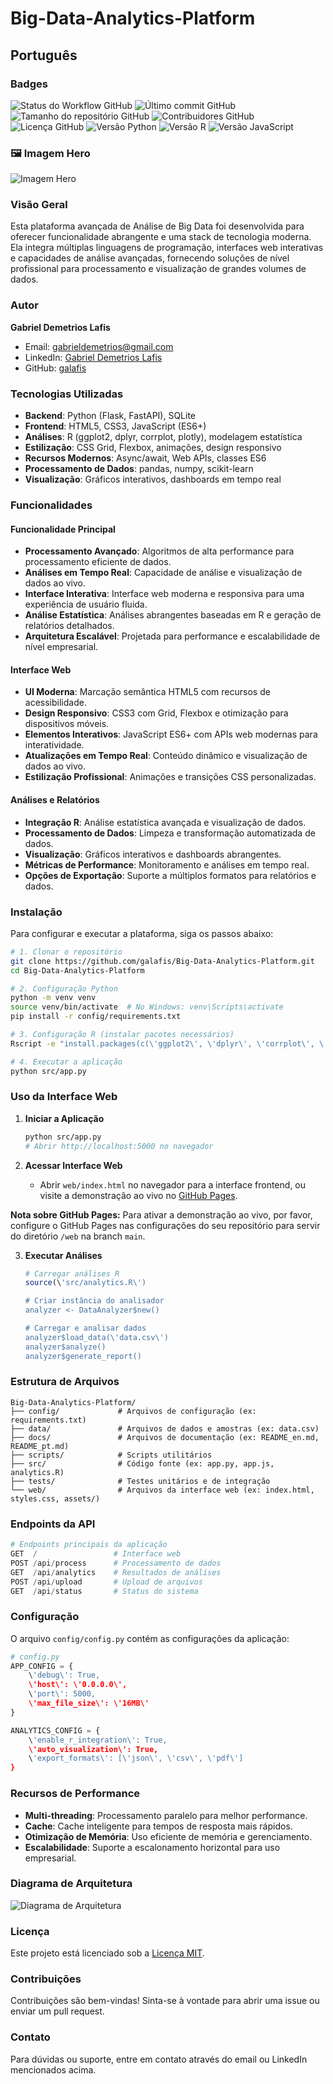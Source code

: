 # Big-Data-Analytics-Platform

## Português

### Badges
![Status do Workflow GitHub](https://img.shields.io/github/workflow/status/galafis/Big-Data-Analytics-Platform/CI?style=flat-square)
![Último commit GitHub](https://img.shields.io/github/last-commit/galafis/Big-Data-Analytics-Platform?style=flat-square)
![Tamanho do repositório GitHub](https://img.shields.io/github/repo-size/galafis/Big-Data-Analytics-Platform?style=flat-square)
![Contribuidores GitHub](https://img.shields.io/github/contributors/galafis/Big-Data-Analytics-Platform?style=flat-square)
![Licença GitHub](https://img.shields.io/github/license/galafis/Big-Data-Analytics-Platform?style=flat-square)
![Versão Python](https://img.shields.io/badge/python-3.8%2B-blue?style=flat-square&logo=python)
![Versão R](https://img.shields.io/badge/R-4.0%2B-blue?style=flat-square&logo=r)
![Versão JavaScript](https://img.shields.io/badge/javascript-ES6%2B-yellow?style=flat-square&logo=javascript)

### 🖼️ Imagem Hero
![Imagem Hero](hero_image.png)

### Visão Geral
Esta plataforma avançada de Análise de Big Data foi desenvolvida para oferecer funcionalidade abrangente e uma stack de tecnologia moderna. Ela integra múltiplas linguagens de programação, interfaces web interativas e capacidades de análise avançadas, fornecendo soluções de nível profissional para processamento e visualização de grandes volumes de dados.

### Autor
**Gabriel Demetrios Lafis**
- Email: gabrieldemetrios@gmail.com
- LinkedIn: [Gabriel Demetrios Lafis](https://www.linkedin.com/in/gabriel-demetrios-lafis-62197711b)
- GitHub: [galafis](https://github.com/galafis)

### Tecnologias Utilizadas
- **Backend**: Python (Flask, FastAPI), SQLite
- **Frontend**: HTML5, CSS3, JavaScript (ES6+)
- **Análises**: R (ggplot2, dplyr, corrplot, plotly), modelagem estatística
- **Estilização**: CSS Grid, Flexbox, animações, design responsivo
- **Recursos Modernos**: Async/await, Web APIs, classes ES6
- **Processamento de Dados**: pandas, numpy, scikit-learn
- **Visualização**: Gráficos interativos, dashboards em tempo real

### Funcionalidades

#### Funcionalidade Principal
- **Processamento Avançado**: Algoritmos de alta performance para processamento eficiente de dados.
- **Análises em Tempo Real**: Capacidade de análise e visualização de dados ao vivo.
- **Interface Interativa**: Interface web moderna e responsiva para uma experiência de usuário fluida.
- **Análise Estatística**: Análises abrangentes baseadas em R e geração de relatórios detalhados.
- **Arquitetura Escalável**: Projetada para performance e escalabilidade de nível empresarial.

#### Interface Web
- **UI Moderna**: Marcação semântica HTML5 com recursos de acessibilidade.
- **Design Responsivo**: CSS3 com Grid, Flexbox e otimização para dispositivos móveis.
- **Elementos Interativos**: JavaScript ES6+ com APIs web modernas para interatividade.
- **Atualizações em Tempo Real**: Conteúdo dinâmico e visualização de dados ao vivo.
- **Estilização Profissional**: Animações e transições CSS personalizadas.

#### Análises e Relatórios
- **Integração R**: Análise estatística avançada e visualização de dados.
- **Processamento de Dados**: Limpeza e transformação automatizada de dados.
- **Visualização**: Gráficos interativos e dashboards abrangentes.
- **Métricas de Performance**: Monitoramento e análises em tempo real.
- **Opções de Exportação**: Suporte a múltiplos formatos para relatórios e dados.

### Instalação

Para configurar e executar a plataforma, siga os passos abaixo:

```bash
# 1. Clonar o repositório
git clone https://github.com/galafis/Big-Data-Analytics-Platform.git
cd Big-Data-Analytics-Platform

# 2. Configuração Python
python -m venv venv
source venv/bin/activate  # No Windows: venv\Scripts\activate
pip install -r config/requirements.txt

# 3. Configuração R (instalar pacotes necessários)
Rscript -e "install.packages(c(\'ggplot2\', \'dplyr\', \'corrplot\', \'plotly\'), repos=\'http://cran.us.r-project.org\')"

# 4. Executar a aplicação
python src/app.py
```

### Uso da Interface Web

1. **Iniciar a Aplicação**
   ```bash
   python src/app.py
   # Abrir http://localhost:5000 no navegador
   ```

2. **Acessar Interface Web**
   - Abrir `web/index.html` no navegador para a interface frontend, ou visite a demonstração ao vivo no [GitHub Pages](https://galafis.github.io/Big-Data-Analytics-Platform/).

**Nota sobre GitHub Pages:** Para ativar a demonstração ao vivo, por favor, configure o GitHub Pages nas configurações do seu repositório para servir do diretório `/web` na branch `main`.

3. **Executar Análises**
   ```r
   # Carregar análises R
   source(\'src/analytics.R\')
   
   # Criar instância do analisador
   analyzer <- DataAnalyzer$new()
   
   # Carregar e analisar dados
   analyzer$load_data(\'data.csv\')
   analyzer$analyze()
   analyzer$generate_report()
   ```

### Estrutura de Arquivos

```
Big-Data-Analytics-Platform/
├── config/             # Arquivos de configuração (ex: requirements.txt)
├── data/               # Arquivos de dados e amostras (ex: data.csv)
├── docs/               # Arquivos de documentação (ex: README_en.md, README_pt.md)
├── scripts/            # Scripts utilitários
├── src/                # Código fonte (ex: app.py, app.js, analytics.R)
├── tests/              # Testes unitários e de integração
└── web/                # Arquivos da interface web (ex: index.html, styles.css, assets/)
```

### Endpoints da API

```python
# Endpoints principais da aplicação
GET  /                 # Interface web
POST /api/process      # Processamento de dados
GET  /api/analytics    # Resultados de análises
POST /api/upload       # Upload de arquivos
GET  /api/status       # Status do sistema
```

### Configuração

O arquivo `config/config.py` contém as configurações da aplicação:

```python
# config.py
APP_CONFIG = {
    \'debug\': True,
    \'host\': \'0.0.0.0\',
    \'port\': 5000,
    \'max_file_size\': \'16MB\'
}

ANALYTICS_CONFIG = {
    \'enable_r_integration\': True,
    \'auto_visualization\': True,
    \'export_formats\': [\'json\', \'csv\', \'pdf\']
}
```

### Recursos de Performance
- **Multi-threading**: Processamento paralelo para melhor performance.
- **Cache**: Cache inteligente para tempos de resposta mais rápidos.
- **Otimização de Memória**: Uso eficiente de memória e gerenciamento.
- **Escalabilidade**: Suporte a escalonamento horizontal para uso empresarial.

### Diagrama de Arquitetura
![Diagrama de Arquitetura](architecture_diagram.png)

### Licença
Este projeto está licenciado sob a [Licença MIT](LICENSE).

### Contribuições
Contribuições são bem-vindas! Sinta-se à vontade para abrir uma issue ou enviar um pull request.

### Contato
Para dúvidas ou suporte, entre em contato através do email ou LinkedIn mencionados acima.
